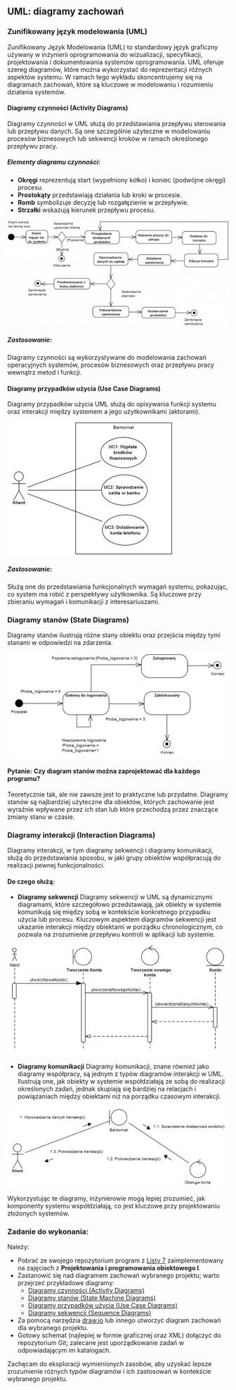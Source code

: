 ## UML: diagramy zachowań

### Zunifikowany język modelowania (UML)

Zunifikowany Język Modelowania (UML) to standardowy język graficzny używany w inżynierii oprogramowania do wizualizacji, specyfikacji, projektowania i dokumentowania systemów oprogramowania. UML oferuje szereg diagramów, które można wykorzystać do reprezentacji różnych aspektów systemu. W ramach tego wykładu skoncentrujemy się na diagramach zachowań, które są kluczowe w modelowaniu i rozumieniu działania systemów.

#### Diagramy czynności (Activity Diagrams)

Diagramy czynności w UML służą do przedstawiania przepływu sterowania lub przepływu danych. Są one szczególnie użyteczne w modelowaniu procesów biznesowych lub sekwencji kroków w ramach określonego przepływu pracy. 

##### Elementy diagramu czynności:
- **Okręgi** reprezentują start (wypełniony kółko) i koniec (podwójne okręgi) procesu.
- **Prostokąty** przedstawiają działania lub kroki w procesie.
- **Romb** symbolizuje decyzję lub rozgałęzienie w przepływie.
- **Strzałki** wskazują kierunek przepływu procesu.

![Diagram Czynności](../img/diagram_czynnosci.jpg)

##### Zastosowanie:
Diagramy czynności są wykorzystywane do modelowania zachowań operacyjnych systemów, procesów biznesowych oraz przepływu pracy wewnątrz metod i funkcji.

#### Diagramy przypadków użycia (Use Case Diagrams)

Diagramy przypadków użycia UML służą do opisywania funkcji systemu oraz interakcji między systemem a jego użytkownikami (aktorami).

![Diagram Czynności](../img/diagram_przypadkow_uzycia.jpg)

##### Zastosowanie:
Służą one do przedstawiania funkcjonalnych wymagań systemu, pokazując, co system ma robić z perspektywy użytkownika. Są kluczowe przy zbieraniu wymagań i komunikacji z interesariuszami.

### Diagramy stanów (State Diagrams)

Diagramy stanów ilustrują różne stany obiektu oraz przejścia między tymi stanami w odpowiedzi na zdarzenia.

![Diagram Czynności](../img/diagram_stanow.jpg)

#### Pytanie: Czy diagram stanów można zaprojektować dla każdego programu?

Teoretycznie tak, ale nie zawsze jest to praktyczne lub przydatne. Diagramy stanów są najbardziej użyteczne dla obiektów, których zachowanie jest wyraźnie wpływane przez ich stan lub które przechodzą przez znaczące zmiany stanu w czasie.

### Diagramy interakcji (Interaction Diagrams)

Diagramy interakcji, w tym diagramy sekwencji i diagramy komunikacji, służą do przedstawiania sposobu, w jaki grupy obiektów współpracują do realizacji pewnej funkcjonalności.

#### Do czego służą:

- **Diagramy sekwencji** Diagramy sekwencji w UML są dynamicznymi diagramami, które szczegółowo przedstawiają, jak obiekty w systemie komunikują się między sobą w kontekście konkretnego przypadku użycia lub procesu. Kluczowym aspektem diagramów sekwencji jest ukazanie interakcji między obiektami w porządku chronologicznym, co pozwala na zrozumienie przepływu kontroli w aplikacji lub systemie.

![Diagram Czynności](../img/diagram_sekwencji.jpg)

- **Diagramy komunikacji** Diagramy komunikacji, znane również jako diagramy współpracy, są jednym z typów diagramów interakcji w UML. Ilustrują one, jak obiekty w systemie współdziałają ze sobą do realizacji określonych zadań, jednak skupiają się bardziej na relacjach i powiązaniach między obiektami niż na porządku czasowym interakcji.

![Diagram Czynności](../img/diagram_komunikacji.jpg)


Wykorzystując te diagramy, inżynierowie mogą lepiej zrozumieć, jak komponenty systemu współdziałają, co jest kluczowe przy projektowaniu złożonych systemów.

### Zadanie do wykonania:

Należy:

- Pobrać ze swojego repozytorium program z [Listy 7](https://github.com/krzysztofrewak/ppo/blob/main/classes/lab07.md) zaimplementowany na zajęciach z **Projektowania i programowania obiektowego I**.
- Zastanowić się nad diagramem zachowań wybranego projektu; warto przejrzeć przykładowe diagramy:
  - [Diagramy czynności (Activity Diagrams)](https://www.uml-diagrams.org/activity-diagrams.html)
  - [Diagramy stanów (State Machine Diagrams)](https://www.uml-diagrams.org/state-machine-diagrams.html)
  - [Diagramy przypadków użycia (Use Case Diagrams)](https://www.uml-diagrams.org/use-case-diagrams.html)
  - [Diagramy sekwencji (Sequence Diagrams)](https://www.uml-diagrams.org/sequence-diagrams.html)
- Za pomocą narzędzia [draw.io](https://draw.io) lub innego utworzyć diagram zachowań dla wybranego projektu.
- Gotowy schemat (najlepiej w formie graficznej oraz XML) dołączyć do repozytorium Git; zalecane jest uporządkowanie zadań w odpowiadającym im katalogach.

Zachęcam do eksploracji wymienionych zasobów, aby uzyskać lepsze zrozumienie różnych typów diagramów i ich zastosowań w kontekście wybranego projektu.